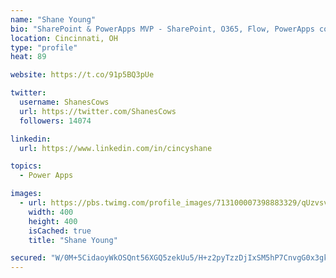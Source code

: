 ```yaml
---
name: "Shane Young"
bio: "SharePoint & PowerApps MVP - SharePoint, O365, Flow, PowerApps consulting? @PowerApps911 | Pure Snark? You found it."
location: Cincinnati, OH
type: "profile"
heat: 89

website: https://t.co/91p5BQ3pUe

twitter:
  username: ShanesCows
  url: https://twitter.com/ShanesCows
  followers: 14074

linkedin:
  url: https://www.linkedin.com/in/cincyshane

topics:
  - Power Apps

images:
  - url: https://pbs.twimg.com/profile_images/713100007398883329/qUzvsvQ3_400x400.jpg
    width: 400
    height: 400
    isCached: true
    title: "Shane Young"

secured: "W/0M+5CidaoyWkOSQnt56XGQ5zekUu5/H+z2pyTzzDjIxSM5hP7CnvgG0x3gkqeWY3VwxOsOryipGi4rZeU+MrUwMm5lVGZe8/BoZ02Lm+KxsJhviYypN2l4r9Rot6fMJfiZdmiuIy+QeHC80RVAYAOeV7i8/onKTgCjUhTKPN6CiqUE4kk2YagYxhNUuDXjx5TmCD2/vd9bL9N4pDcKDZsfOvZ4VHGIZWfWAC3vY+o2EXIWRDvfFIEstsO5VERQ2QZDFivlBo3UYy6SmUUSXCOFrzutUSqR9sLBkJoAl7X8JaPz4TpRarfsK3khebIkFV7mlUFka0ZGn/29ZEpBmuU3cMuzSjy+r9Bfsex7Pr6JBTVZXB9DKuVt4+2lEMkR5eiy8I33dQ4tLuWhvEKHuUGPrfg3buoGAWHyoSwbARg=;tQQK2KrUYv9LjMld7O+GkA=="
---
```


